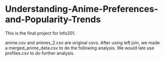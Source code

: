 # Understanding-Anime-Preferences-and-Popularity-Trends
This is the final project for Info201. 

anime.csv and animes_2.csv are original csvs. After using left join, we made a merged_anime_data.csv to do the following analysis. We would late use profiles.csv to do further analysis. 
